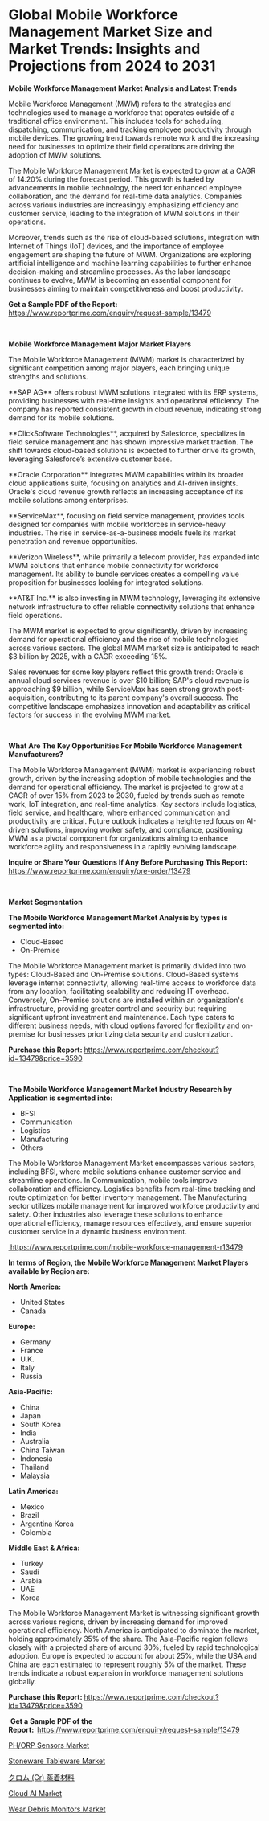 <p><h1>Global Mobile Workforce Management Market Size and Market Trends: Insights and Projections from 2024 to 2031</h1></p><p><strong>Mobile Workforce Management Market Analysis and Latest Trends</strong></p>
<p><p>Mobile Workforce Management (MWM) refers to the strategies and technologies used to manage a workforce that operates outside of a traditional office environment. This includes tools for scheduling, dispatching, communication, and tracking employee productivity through mobile devices. The growing trend towards remote work and the increasing need for businesses to optimize their field operations are driving the adoption of MWM solutions.</p><p>The Mobile Workforce Management Market is expected to grow at a CAGR of 14.20% during the forecast period. This growth is fueled by advancements in mobile technology, the need for enhanced employee collaboration, and the demand for real-time data analytics. Companies across various industries are increasingly emphasizing efficiency and customer service, leading to the integration of MWM solutions in their operations. </p><p>Moreover, trends such as the rise of cloud-based solutions, integration with Internet of Things (IoT) devices, and the importance of employee engagement are shaping the future of MWM. Organizations are exploring artificial intelligence and machine learning capabilities to further enhance decision-making and streamline processes. As the labor landscape continues to evolve, MWM is becoming an essential component for businesses aiming to maintain competitiveness and boost productivity.</p></p>
<p><strong>Get a Sample PDF of the Report:&nbsp;</strong> <a href="https://www.reportprime.com/enquiry/request-sample/13479">https://www.reportprime.com/enquiry/request-sample/13479</a></p>
<p>&nbsp;</p>
<p><strong>Mobile Workforce Management Major Market Players</strong></p>
<p><p>The Mobile Workforce Management (MWM) market is characterized by significant competition among major players, each bringing unique strengths and solutions. </p><p>**SAP AG** offers robust MWM solutions integrated with its ERP systems, providing businesses with real-time insights and operational efficiency. The company has reported consistent growth in cloud revenue, indicating strong demand for its mobile solutions.</p><p>**ClickSoftware Technologies**, acquired by Salesforce, specializes in field service management and has shown impressive market traction. The shift towards cloud-based solutions is expected to further drive its growth, leveraging Salesforce’s extensive customer base.</p><p>**Oracle Corporation** integrates MWM capabilities within its broader cloud applications suite, focusing on analytics and AI-driven insights. Oracle's cloud revenue growth reflects an increasing acceptance of its mobile solutions among enterprises.</p><p>**ServiceMax**, focusing on field service management, provides tools designed for companies with mobile workforces in service-heavy industries. The rise in service-as-a-business models fuels its market penetration and revenue opportunities.</p><p>**Verizon Wireless**, while primarily a telecom provider, has expanded into MWM solutions that enhance mobile connectivity for workforce management. Its ability to bundle services creates a compelling value proposition for businesses looking for integrated solutions.</p><p>**AT&T Inc.** is also investing in MWM technology, leveraging its extensive network infrastructure to offer reliable connectivity solutions that enhance field operations.</p><p>The MWM market is expected to grow significantly, driven by increasing demand for operational efficiency and the rise of mobile technologies across various sectors. The global MWM market size is anticipated to reach $3 billion by 2025, with a CAGR exceeding 15%.</p><p>Sales revenues for some key players reflect this growth trend: Oracle's annual cloud services revenue is over $10 billion; SAP's cloud revenue is approaching $9 billion, while ServiceMax has seen strong growth post-acquisition, contributing to its parent company's overall success. The competitive landscape emphasizes innovation and adaptability as critical factors for success in the evolving MWM market.</p></p>
<p>&nbsp;</p>
<p><strong>What Are The Key Opportunities For Mobile Workforce Management Manufacturers?</strong></p>
<p><p>The Mobile Workforce Management (MWM) market is experiencing robust growth, driven by the increasing adoption of mobile technologies and the demand for operational efficiency. The market is projected to grow at a CAGR of over 15% from 2023 to 2030, fueled by trends such as remote work, IoT integration, and real-time analytics. Key sectors include logistics, field service, and healthcare, where enhanced communication and productivity are critical. Future outlook indicates a heightened focus on AI-driven solutions, improving worker safety, and compliance, positioning MWM as a pivotal component for organizations aiming to enhance workforce agility and responsiveness in a rapidly evolving landscape.</p></p>
<p><strong>Inquire or Share Your Questions If Any Before Purchasing This Report:</strong> <a href="https://www.reportprime.com/enquiry/pre-order/13479">https://www.reportprime.com/enquiry/pre-order/13479</a></p>
<p>&nbsp;</p>
<p><strong>Market Segmentation</strong></p>
<p><strong>The Mobile Workforce Management Market Analysis by types is segmented into:</strong></p>
<p><ul><li>Cloud-Based</li><li>On-Premise</li></ul></p>
<p><p>The Mobile Workforce Management market is primarily divided into two types: Cloud-Based and On-Premise solutions. Cloud-Based systems leverage internet connectivity, allowing real-time access to workforce data from any location, facilitating scalability and reducing IT overhead. Conversely, On-Premise solutions are installed within an organization's infrastructure, providing greater control and security but requiring significant upfront investment and maintenance. Each type caters to different business needs, with cloud options favored for flexibility and on-premise for businesses prioritizing data security and customization.</p></p>
<p><strong>Purchase this Report:&nbsp;</strong><a href="https://www.reportprime.com/checkout?id=13479&price=3590">https://www.reportprime.com/checkout?id=13479&price=3590</a></p>
<p>&nbsp;</p>
<p><strong>The Mobile Workforce Management Market Industry Research by Application is segmented into:</strong></p>
<p><ul><li>BFSI</li><li>Communication</li><li>Logistics</li><li>Manufacturing</li><li>Others</li></ul></p>
<p><p>The Mobile Workforce Management Market encompasses various sectors, including BFSI, where mobile solutions enhance customer service and streamline operations. In Communication, mobile tools improve collaboration and efficiency. Logistics benefits from real-time tracking and route optimization for better inventory management. The Manufacturing sector utilizes mobile management for improved workforce productivity and safety. Other industries also leverage these solutions to enhance operational efficiency, manage resources effectively, and ensure superior customer service in a dynamic business environment.</p></p>
<p><a href="https://www.reportprime.com/mobile-workforce-management-r13479">&nbsp;https://www.reportprime.com/mobile-workforce-management-r13479</a></p>
<p><strong>In terms of Region, the Mobile Workforce Management Market Players available by Region are:</strong></p>
<p>
    <p> <strong> North America: </strong>
        <ul>
            <li>United States</li>
            <li>Canada</li>
        </ul>
        </p> 
    <p> <strong> Europe: </strong>
        <ul>
            <li>Germany</li>
            <li>France</li>
            <li>U.K.</li>
            <li>Italy</li>
            <li>Russia</li>
        </ul>
        </p> 
    <p> <strong> Asia-Pacific: </strong>
        <ul>
            <li>China</li>
            <li>Japan</li>
            <li>South Korea</li>
            <li>India</li>
            <li>Australia</li>
            <li>China Taiwan</li>
            <li>Indonesia</li>
            <li>Thailand</li>
            <li>Malaysia</li>
        </ul>
        </p> 
    <p> <strong> Latin America: </strong>
        <ul>
            <li>Mexico</li>
            <li>Brazil</li>
            <li>Argentina Korea</li>
            <li>Colombia</li>
        </ul>
        </p> 
    <p> <strong> Middle East & Africa: </strong>
        <ul>
            <li>Turkey</li>
            <li>Saudi</li>
            <li>Arabia</li>
            <li>UAE</li>
            <li>Korea</li>
        </ul>
    </p>
    </p>
<p><p>The Mobile Workforce Management Market is witnessing significant growth across various regions, driven by increasing demand for improved operational efficiency. North America is anticipated to dominate the market, holding approximately 35% of the share. The Asia-Pacific region follows closely with a projected share of around 30%, fueled by rapid technological adoption. Europe is expected to account for about 25%, while the USA and China are each estimated to represent roughly 5% of the market. These trends indicate a robust expansion in workforce management solutions globally.</p></p>
<p><strong>Purchase this Report: </strong><a href="https://www.reportprime.com/checkout?id=13479&price=3590">https://www.reportprime.com/checkout?id=13479&price=3590</a></p>
<p>&nbsp;<strong>Get a Sample PDF of the Report:&nbsp;&nbsp;</strong><a href="https://www.reportprime.com/enquiry/request-sample/13479">https://www.reportprime.com/enquiry/request-sample/13479</a></p>
<p><strong></strong></p>
<p><p><a href="https://issuu.com/reportprime-2/docs/phorp-sensors-market-size-2030.pptx_6d48212e07c924">PH/ORP Sensors Market</a></p><p><a href="https://www.linkedin.com/pulse/stoneware-tableware-market-trends-growth-outlook-kuawe?trackingId=3Vssw7UySyugED6%2BslJBHA%3D%3D">Stoneware Tableware Market</a></p><p><a href="https://medium.com/@gla8aaroyals/chromium-cr-evaporation-materials-1043a3783953?postPublishedType=initial">クロム (Cr) 蒸着材料</a></p><p><a href="https://github.com/AshikRahman665/Market-Research-Report-List-1/blob/main/cloud-ai-market.md">Cloud AI Market</a></p><p><a href="https://medium.com/@amelia.martin5698/the-wear-debris-monitors-market-has-witnessed-significant-growth-in-recent-years-and-this-trend-7ddc6394d43e">Wear Debris Monitors Market</a></p></p>